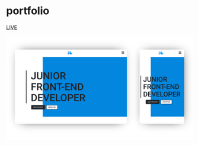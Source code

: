 # portfolio

[LIVE](https://igorgoledzinowski.github.io/portfolio/)

![preview-image](https://github.com/IgorGoledzinowski/portfolio/blob/master/img/preview.png)
